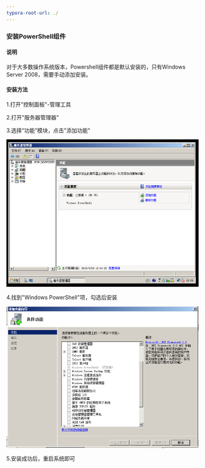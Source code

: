 ```yaml
---
typora-root-url: ./
---
```


### 安装PowerShell组件

#### 说明

对于大多数操作系统版本，Powershell组件都是默认安装的，只有Windows Server 2008，需要手动添加安装。

#### 安装方法

1.打开"控制面板"-管理工具

2.打开"服务器管理器"

3.选择“功能”模块，点击"添加功能"

![001](/001.png)

4.找到"Windows PowerShell"项，勾选后安装

![002](/002.png)

5.安装成功后，重启系统即可